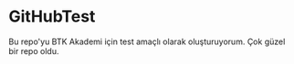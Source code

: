 # GitHubTest
Bu repo'yu BTK Akademi için test amaçlı olarak oluşturuyorum.
Çok güzel bir repo oldu.

